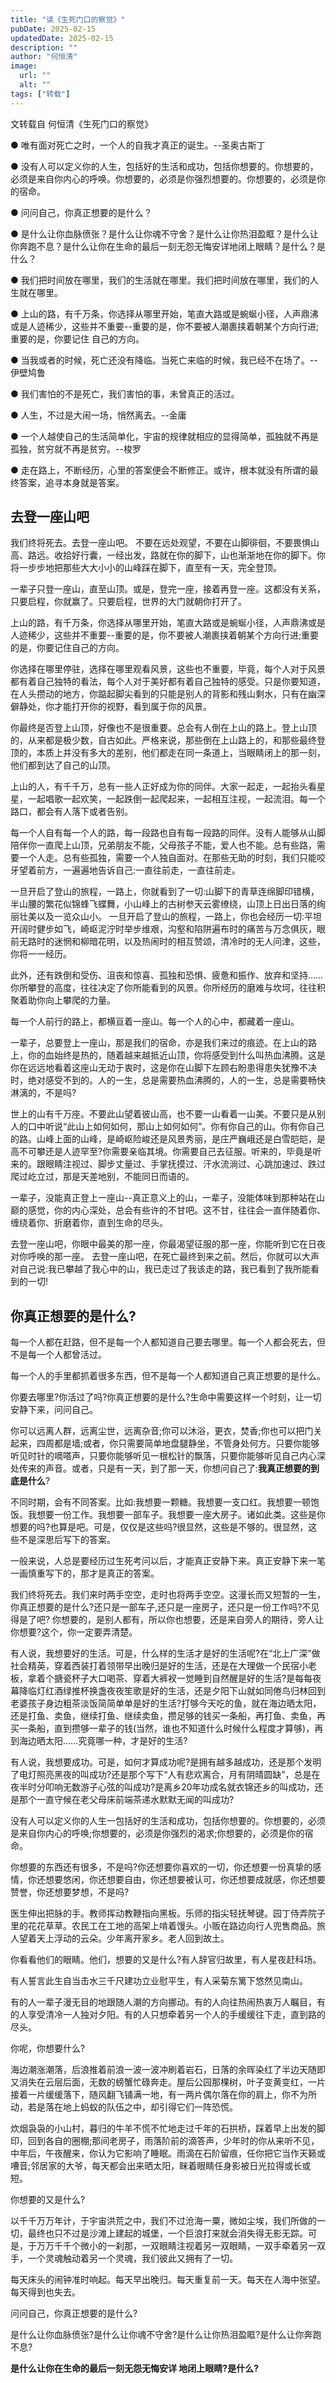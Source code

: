 ```yaml
---
title: "读《生死门口的察觉》"
pubDate: 2025-02-15
updatedDate: 2025-02-15
description: ""
author: "何恒清"
image:
  url: ""
  alt: ""
tags: ["转载"]
---
```


文转载自 何恒清《生死门口的察觉》

● 唯有面对死亡之时，一个人的自我才真正的诞生。--圣奥古斯丁

● 没有人可以定义你的人生，包括好的生活和成功，包括你想要的。你想要的，必须是来自你内心的呼唤。你想要的，必须是你强烈想要的。你想要的，必须是你的宿命。

● 问问自己，你真正想要的是什么？

● 是什么让你血脉偾张？是什么让你魂不守舍？是什么让你热泪盈眶？是什么让你奔跑不息？是什么让你在生命的最后一刻无怨无悔安详地闭上眼睛？是什么？是什么？

● 我们把时间放在哪里，我们的生活就在哪里。我们把时间放在哪里，我们的人生就在哪里。

● 上山的路，有千万条，你选择从哪里开始，笔直大路或是蜿蜒小径，人声鼎沸或是人迹稀少，这些并不重要--重要的是，你不要被人潮裹挟着朝某个方向行进;重要的是，你要记住
自己的方向。

● 当我或者的时候，死亡还没有降临。当死亡来临的时候，我已经不在场了。--伊壁鸠鲁

● 我们害怕的不是死亡，我们害怕的事，未曾真正的活过。

● 人生，不过是大闹一场，悄然离去。--金庸

● 一个人越使自己的生活简单化，宇宙的规律就相应的显得简单，孤独就不再是孤独，贫穷就不再是贫穷。--梭罗

● 走在路上，不断经历，心里的答案便会不断修正。或许，根本就没有所谓的最终答案，追寻本身就是答案。

## 去登一座山吧

我们终将死去。去登一座山吧。
不要在远处观望，不要在山脚徘徊，不要畏惧山高、路远。收拾好行囊，一经出发，路就在你的脚下，山也渐渐地在你的脚下。你将一步步地把那些大大小小的山峰踩在脚下，直至有一天，完全登顶。

一辈子只登一座山，直至山顶。或是，登完一座，接着再登一座。这都没有关系，只要启程，你就赢了。只要启程，世界的大门就朝你打开了。

上山的路，有千万条，你选择从哪里开始，笔直大路或是蜿蜒小径，人声鼎沸或是人迹稀少，这些并不重要--重要的是，你不要被人潮裹挟着朝某个方向行进;重要的是，你要记住自己的方向。

你选择在哪里停驻，选择在哪里观看风景，这些也不重要，毕竟，每个人对于风景都有着自己独特的看法，每个人对于美好都有着自己独特的感受。只是你要知道，在人头攒动的地方，你踮起脚尖看到的只能是别人的背影和残山剩水，只有在幽深僻静处，你才能打开你的视野，看到属于你的风景。

你最终是否登上山顶，好像也不是很重要。总会有人倒在上山的路上。登上山顶的，从来都是极少数，自古如此。严格来说，那些倒在上山路上的，和那些最终登顶的，本质上并没有多大的差别，他们都走在同一条道上，当眼睛闭上的那一刻，他们都到达了自己的山顶。

上山的人，有千千万，总有一些人正好成为你的同伴。大家一起走，一起抬头看星星，一起唱歌一起欢笑，一起跌倒一起爬起来，一起相互注视，一起流泪。每一个路口，都会有人落下或者告别。

每一个人自有每一个人的路，每一段路也自有每一段路的同伴。没有人能够从山脚陪伴你一直爬上山顶，兄弟朋友不能，父母孩子不能，爱人也不能。总有些路，需要一个人走。总有些孤独，需要一个人独自面对。在那些无助的时刻，我们只能咬牙望着前方，一遍遍地告诉自己:一直往前走，一直往前走。

一旦开启了登山的旅程，一路上，你就看到了一切:山脚下的青草连绵脚印错横，半山腰的繁花似锦蜂飞蝶舞，小山峰上的古树参天云雾缭绕，山顶上日出日落的绚丽壮美以及一览众山小。
一旦开启了登山的旅程，一路上，你也会经历一切:平坦开阔时健步如飞，崎岖泥泞时举步维艰，沟壑和陷阱遍布时的痛苦与万念俱灰，眼前无路时的迷惘和柳暗花明，以及热闹时的相互赞颂，清冷时的无人问津，这些，你将一一经历。

此外，还有跌倒和受伤、沮丧和惊喜、孤独和恐惧、疲惫和振作、放弃和坚持……你所攀登的高度，往往决定了你所能看到的风景。你所经历的磨难与坎坷，往往积聚着助你向上攀爬的力量。

每一个人前行的路上，都横亘着一座山。每一个人的心中，都藏着一座山。

一辈子，总要登上一座山，那是我们的宿命，亦是我们来过的痕迹。在上山的路上，你的血始终是热的，随着越来越抵近山顶，你将感受到什么叫热血沸腾。这是你在远远地看着这座山无动于衷时，这是你在山脚下左顾右盼患得患失犹豫不决时，绝对感受不到的。人的一生，总是需要热血沸腾的，人的一生，总是需要畅快淋漓的，不是吗?

世上的山有千万座。不要此山望着彼山高，也不要一山看着一山美。不要只是从别人的口中听说“此山上如何如何，那山上如何如何”。你有你自己的山。你有你自己的路。山峰上面的山峰，是崎岖险峻还是风景秀丽，是庄严巍峨还是白雪皑皑，是高不可攀还是人迹罕至?你需要亲临其境。你需要自己去征服。听来的，毕竟是听来的。跟眼睛注视过、脚步丈量过、手掌抚摸过、汗水流淌过、心跳加速过、跌过爬过屹立过，那是天差地别，不能同日而语的。

一辈子，没能真正登上一座山--真正意义上的山，一辈子，没能体味到那种站在山巅的感觉，你的内心深处，总会有些许的不甘吧。这不甘，往往会一直伴随着你、缠绕着你、折磨着你，直到生命的尽头。

去登一座山吧，你眼中最美的那一座，你最渴望征服的那一座，你能听到它在日夜对你呼唤的那一座。
去登一座山吧，在死亡最终到来之前。然后，你就可以大声对自己说:我已攀越了我心中的山，我已走过了我该走的路，我已看到了我所能看到的一切!

## 你真正想要的是什么?

每一个人都在赶路，但不是每一个人都知道自己要去哪里。每一个人都会死去，但不是每一个人都曾活过。

每一个人的手里都抓着很多东西，但不是每一个人都知道自己真正想要的是什么。

你要去哪里?你活过了吗?你真正想要的是什么?生命中需要这样一个时刻，让一切安静下来，问问自己。

你可以远离人群，远离尘世，远离杂音;你可以沐浴，更衣，焚香;你也可以把门关起来，四周都是墙;或者，你只需要简单地盘腿静坐，不管身处何方。只要你能够听见时针的嘀嗒声，只要你能够听见一根松针的飘落，只要你能够听见自己内心深处传来的声音。或者，只是有一天，到了那一天，你想问自己了:**我真正想要的到底是什么**?

不同时期，会有不同答案。比如:我想要一颗糖。我想要一支口红。我想要一顿饱饭。我想要一份工作。我想要一部车子。我想要一座大房子。诸如此类。这些是你想要的吗?也算是吧。可是，仅仅是这些吗?很显然，这些是不够的。很显然，这些不是深思后写下的答案。

一般来说，人总是要经历过生死考问以后，才能真正安静下来。真正安静下来一笔一画慎重写下的，那才是真正的答案。

我们终将死去。我们来时两手空空，走时也将两手空空。这漫长而又短暂的一生，你真正想要的是什么?还只是一部车子,还只是一座房子，还只是一份工作吗?不见得是了吧?
你想要的，是别人都有，所以你也想要，还是来自旁人的期待，旁人让你想要?这个，你一定要弄清楚。

有人说，我想要好的生活。可是，什么样的生活才是好的生活呢?在“北上广深”做社会精英，穿着西装打着领带早出晚归是好的生活，还是在大理做一个民宿小老板，拿着个搪瓷杯子大口喝茶、穿着大裤衩一觉睡到自然醒是好的生活?是每每夜幕降临灯红酒绿推杯换盏夜夜笙歌是好的生活，还是夕阳下山就如同倦鸟归林回到老婆孩子身边粗茶淡饭简简单单是好的生活?打够今天吃的鱼，就在海边晒太阳，还是打鱼、卖鱼，继续打鱼、继续卖鱼，攒足够的钱买一条船，再打鱼、卖鱼，再买一条船，直到攒够一辈子的钱(当然，谁也不知道什么时候什么程度才算够)，再到海边晒太阳……究竟哪一种，才是好的生活?

有人说，我想要成功。可是，如何才算成功呢?是拥有越多越成功，还是那个发明了电灯照亮黑夜的叫成功?还是那个写下“人有悲欢离合，月有阴晴圆缺”，总是在夜半时分叩响无数游子心弦的叫成功?是离乡20年功成名就衣锦还乡的叫成功，还是那个一直守候在老父母床前端茶递水默默无闻的叫成功?

没有人可以定义你的人生一包括好的生活和成功，包括你想要的。你想要的，必须是来自你内心的呼唤;你想要的，必须是你强烈的渴求;你想要的，必须是你的宿命。

你想要的东西还有很多，不是吗?你还想要你喜欢的一切，你还想要一份真挚的感情，你还想要悠闲，你还想要自由，你还想要被认可，你还想要成就感，你还想要赞誉，你还想要梦想，不是吗?

医生伸出把脉的手。教师挥动教鞭指向黑板。乐师的指尖轻抚琴键。园丁侍弄院子里的花花草草。农民工在工地的高架上啃着馒头。小贩在路边向行人兜售商品。旅人望着天上浮动的云朵。少年离开家乡。老人回到故土。

你看看他们的眼睛。他们，想要的又是什么?有人辞官归故里，有人星夜赶科场。

有人誓言此生自当击水三千尺建功立业慰平生，有人采菊东篱下悠然见南山。

有的人一辈子漫无目的地跟随人潮的方向挪动。有的人向往热闹热衷万人瞩目，有的人享受清冷一人独对夕阳。有的人只想牵着另一个人的手缓缓往下走，直到路的尽头。

你呢，你想要什么?

海边潮涨潮落，后浪推着前浪一波一波冲刷着岩石，日落的余晖染红了半边天随即又消失在云层后面，无数的螃蟹忙碌奔走。屋后公园那棵树，叶子变黄变红，一片接着一片缓缓落下，随风翻飞铺满一地，有一两片偶尔落在你的肩上，你不为所动，若是落在地上蚂蚁的队伍之中，却引得它们一阵恐慌。

炊烟袅袅的小山村，暮归的牛羊不慌不忙地走过千年的石拱桥，踩着早上出发的脚印，回到各自的圈棚;那间老房子，雨落阶前的滴答声，少年时的你从来听不见，中年后，午夜醒来，你认为它影响了睡眠。雨滴在石阶留痕，任你把它当作天籁或嘈音;邻居家的大爷，每天都会出来晒太阳，眯着眼睛任身影被日光拉得或长或短。

你想要的又是什么?

以千千万万年计，于宇宙洪荒之中，我们不过沧海一粟，微如尘埃，我们所做的一切，最终也只不过是沙滩上建起的城堡，一个巨浪打来就会消失得无影无踪。可是，于万万千千个微小的一刹那，一双眼睛注视着另一双眼睛，一双手牵着另一双手，一个灵魂触动着另一个灵魂，我们彼此又拥有了一切。

每天床头的闹钟准时响起。每天早出晚归。每天重复前一天。每天在人海中张望。每天得到也失去。

问问自己，你真正想要的是什么?

是什么让你血脉偾张?是什么让你魂不守舍?是什么让你热泪盈眶?是什么让你奔跑不息?

**是什么让你在生命的最后一刻无怨无悔安详 地闭上眼睛?是什么?**
